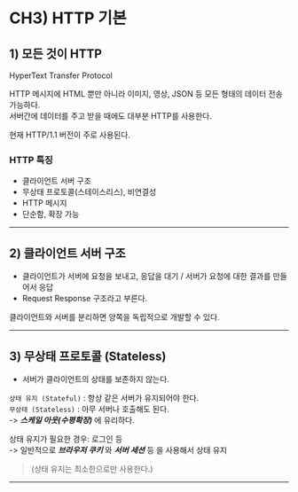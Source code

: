 # CH3) HTTP 기본

## 1) 모든 것이 HTTP

HyperText Transfer Protocol

HTTP 메시지에 HTML 뿐만 아니라 이미지, 영상, JSON 등 모든 형태의 데이터 전송 가능하다.  
서버간에 데이터를 주고 받을 때에도 대부분 HTTP를 사용한다.

현재 HTTP/1.1 버전이 주로 사용된다.

### HTTP 특징

- 클라이언트 서버 구조
- 무상태 프로토콜(스테이스리스), 비연결성
- HTTP 메시지
- 단순함, 확장 가능

---

## 2) 클라이언트 서버 구조

- 클라이언트가 서버에 요청을 보내고, 응답을 대기 / 서버가 요청에 대한 결과를 만들어서 응답
- Request Response 구조라고 부른다.

클라이언트와 서버를 분리하면 양쪽을 독립적으로 개발할 수 있다.

---

## 3) 무상태 프로토콜 (Stateless)

- 서버가 클라이언트의 상태를 보존하지 않는다.

`상태 유지 (Stateful)` : 항상 같은 서버가 유지되어야 한다.  
`무상태 (Stateless)` : 아무 서버나 호출해도 된다.  
-> **_스케일 아웃(수평확장)_** 에 유리하다.

상태 유지가 필요한 경우: 로그인 등  
-> 일반적으로 **_브라우저 쿠키_** 와 **_서버 세션_** 등 을 사용해서 상태 유지

> (상태 유지는 최소한으로만 사용한다.)

---
